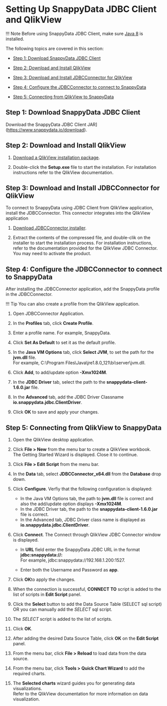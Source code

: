 # Setting Up SnappyData JDBC Client and QlikView

!!! Note
	Before using SnappyData JDBC Client, make sure [Java 8](http://www.oracle.com/technetwork/java/javase/downloads/index.html) is installed.

The following topics are covered in this section:

* [Step 1: Download SnappyData JDBC Client](#step-1)

* [Step 2: Download and Install QlikView](#step-2)

* [Step 3: Download and Install JDBCConnector for QlikView](#step-3)

* [Step 4: Configure the JDBCConnector to connect to SnappyData](#step-4)

* [Step 5: Connecting from QlikView to SnappyData](#step-5)

<a id= step-1> </a>
## Step 1: Download SnappyData JDBC Client

Download the SnappyData JDBC Client JAR](https://www.snappydata.io/download).

<a id= step-2> </a>
## Step 2: Download and Install QlikView
1. [Download a QlikView installation package](https://www.qlik.com/us/download).

2.  Double-click the **Setup.exe** file to start the installation. For installation instructions refer to the QlikView  documentation.

<a id= step-3> </a>
## Step 3: Download and Install JDBCConnector for QlikView

To connect to SnappyData using JDBC Client from QlikView application, install the JDBCConnector. This connector integrates into the QlikView application

1. [Download JDBCConnector installer](https://www.tiq-solutions.de/en/products/qlikview/jdbc-connector/).

2. Extract the contents of the compressed file, and double-clik on the installer to start the installation process. For installation instructions, refer to the documentation provided for the QlikView JDBC Connector. </br>You may need to activate the product.

<a id= step-4> </a>
## Step 4: Configure the JDBCConnector to connect to SnappyData

After installing the JDBCConnector application, add the SnappyData profile in the JDBCConnector. 

!!! Tip
	You can also create a profile from the QlikView application.

1. Open JDBCConnector Application.

2. In the **Profiles** tab, click **Create Profile**.

3. Enter a profile name. For example, SnappyData. 

4. Click **Set As Default** to set it as the default profile.

5. In the **Java VM Options** tab, click **Select JVM**, to set the path for the **jvm.dll** file. <br> For example, C:\Program Files\Java\jre1.8.0_121\bi\server\jvm.dll.

6. Click **Add**, to add/update option **-Xmx1024M**.

7. In the **JDBC Driver** tab, select the path to the **snappydata-client-1.6.0.jar** file.

8. In the **Advanced** tab, add the JDBC Driver Classname **io.snappydata.jdbc.ClientDriver**.

9. Click **OK** to save and apply your changes.

<a id= step-5> </a>
## Step 5: Connecting from QlikView to SnappyData

1. Open the QlikView desktop application.

2. Click **File > New** from the menu bar to create a QlikView workbook.</br> The Getting Started Wizard is displayed. Close it to continue.

3. Click **File > Edit Script** from the menu bar.

4. In the **Data** tab, select **JDBCConnector_x64.dll** from the **Database** drop down.

5. Click **Configure**. Verfiy that the following configuration is displayed:
	* In the Java VM Options tab, the path to **jvm.dll** file is correct and also the add/update option displays **-Xmx1024M**.
	* In the JDBC Driver tab, the path to the **snappydata-client-1.6.0.jar** file is correct.
	* In the Advanced tab, JDBC Driver class name is displayed as **io.snappydata.jdbc.ClientDriver**.

6. Click **Connect**. The Connect through QlikView JDBC Connector window is displayed.

	* In **URL** field enter the SnappyData JDBC URL in the format **jdbc:snappydata://<host>:<port>** </br> For example, jdbc:snappydata://192.168.1.200:1527. 

	* Enter both the Username and Password as **app**.

7. Click **OK**to apply the changes.

8. When the connection is successful, **CONNECT TO** script is added to the list of scripts in **Edit Script** panel.

9. Click the **Select** button to add the Data Source Table (SELECT sql script) OR you can manually add the *SELECT* sql script.

10. The *SELECT* script is added to the list of scripts.

11. Click **OK**.

12. After adding the desired Data Source Table, click **OK** on the **Edit Script** panel.

13. From the menu bar, click **File > Reload** to load data from the data source.

14. From the menu bar, click **Tools > Quick Chart Wizard** to add the required charts.

15. The **Selected charts** wizard guides you for generating data visualizations. </br>Refer to the QlikView documentation for more information on data visualization.

